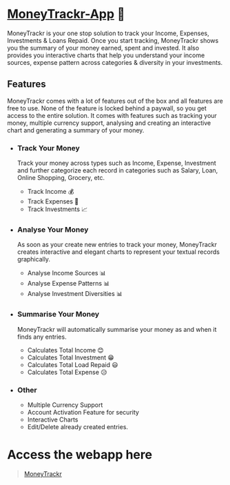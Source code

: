 # [MoneyTrackr-App](https://moneytrackr-app.herokuapp.com) 💸
MoneyTrackr is your one stop solution to track your Income, Expenses, Investments &amp; Loans Repaid. Once you start tracking, MoneyTrackr shows you the summary of your money earned, spent and invested. It also provides you interactive charts that help you understand your income sources, expense pattern across categories &amp; diversity in your investments.

## Features
MoneyTrackr comes with a lot of features out of the box and all features are free to use. None of the feature is locked behind a paywall, so you get access to the entire solution. It comes with features such as tracking your money, multiple currency support, analysing and creating an interactive chart and generating a summary of your money.

- ### Track Your Money
  Track your money across types such as Income, Expense, Investment and further categorize each record in categories such as Salary, Loan, Online Shopping, Grocery, etc.
  - Track Income 💰
  - Track Expenses 🏧
  - Track Investments 📈

- ### Analyse Your Money
  As soon as your create new entries to track your money, MoneyTrackr creates interactive and elegant charts to represent your textual records graphically.
  - Analyse Income Sources 📊
  - Analyse Expense Patterns 📊
  - Analyse Investment Diversities 📊

- ### Summarise Your Money
  MoneyTrackr will automatically summarise your money as and when it finds any entries.
  - Calculates Total Income 😊
  - Calculates Total Investment 😁
  - Calculates Total Load Repaid 😃
  - Calculates Total Expense 😥

- ### Other
  - Multiple Currency Support
  - Account Activation Feature for security
  - Interactive Charts
  - Edit/Delete already created entries.


# Access the webapp here
> [MoneyTrackr](https://moneytrackr-app.herokuapp.com)
